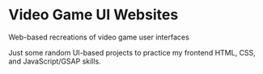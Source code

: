 # Video Game UI Websites
Web-based recreations of video game user interfaces

Just some random UI-based projects to practice my frontend HTML, CSS, and JavaScript/GSAP skills.
